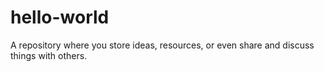 # hello-world
A repository where you store ideas, resources, or even share and discuss things with others.
